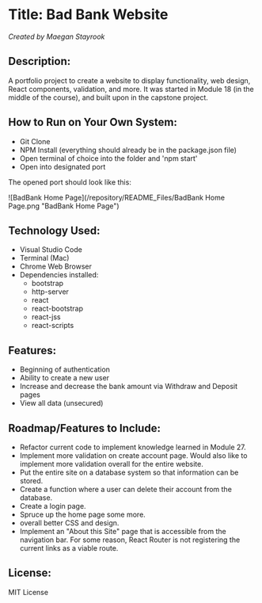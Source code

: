 # Title: Bad Bank Website

_Created by Maegan Stayrook_

## Description:
A portfolio project to create a website to display functionality, web design, React components, validation, and more. It was started in Module 18 (in the middle of the course), and built upon in the capstone project.

## How to Run on Your Own System:
- Git Clone
- NPM Install (everything should already be in the package.json file)
- Open terminal of choice into the folder and 'npm start'
- Open into designated port

The opened port should look like this:

![BadBank Home Page](/repository/README_Files/BadBank Home Page.png "BadBank Home Page")

## Technology Used:
- Visual Studio Code
- Terminal (Mac)
- Chrome Web Browser
- Dependencies installed:
    - bootstrap
    - http-server
    - react
    - react-bootstrap
    - react-jss
    - react-scripts

## Features:
- Beginning of authentication
- Ability to create a new user
- Increase and decrease the bank amount via Withdraw and Deposit pages
- View all data (unsecured)

## Roadmap/Features to Include:
- Refactor current code to implement knowledge learned in Module 27. 
- Implement more validation on create account page. Would also like to implement more validation overall for the entire website.
- Put the entire site on a database system so that information can be stored.
- Create a function where a user can delete their account from the database.
- Create a login page.
- Spruce up the home page some more.
- overall better CSS and design.
- Implement an "About this Site" page that is accessible from the navigation bar. For some reason, React Router is not registering the current links as a viable route.

## License:
MIT License